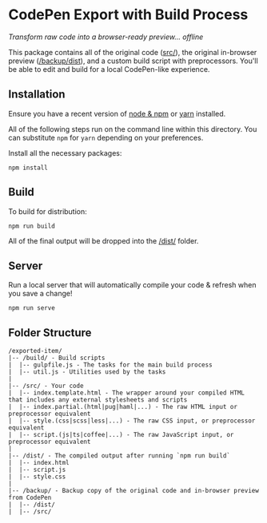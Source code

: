 # CodePen Export with Build Process

_Transform raw code into a browser-ready preview... offline_

This package contains all of the original code \([src/](https://github.com/csfraley/english/tree/76a7d447d632b0ef8897a813da3ea666092ebf8e/mini-music-playervuejs/src/README.md)\), the original in-browser preview \([/backup/dist](https://github.com/csfraley/english/tree/76a7d447d632b0ef8897a813da3ea666092ebf8e/mini-music-playervuejs/backup/dist/README.md)\), and a custom build script with preprocessors. You'll be able to edit and build for a local CodePen-like experience.

## Installation

Ensure you have a recent version of [node & npm](https://nodejs.org/en/download/) or [yarn](https://yarnpkg.com/en/docs/install) installed.

All of the following steps run on the command line within this directory. You can substitute `npm` for `yarn` depending on your preferences.

Install all the necessary packages:

```text
npm install
```

## Build

To build for distribution:

```text
npm run build
```

All of the final output will be dropped into the [/dist/](https://github.com/csfraley/english/tree/76a7d447d632b0ef8897a813da3ea666092ebf8e/mini-music-playervuejs/dist/README.md) folder.

## Server

Run a local server that will automatically compile your code & refresh when you save a change!

```text
npm run serve
```

## Folder Structure

```text
/exported-item/
|-- /build/ - Build scripts
|  |-- gulpfile.js - The tasks for the main build process
|  |-- util.js - Utilities used by the tasks
|
|-- /src/ - Your code
|  |-- index.template.html - The wrapper around your compiled HTML that includes any external stylesheets and scripts
|  |-- index.partial.(html|pug|haml|...) - The raw HTML input or preprocessor equivalent
|  |-- style.(css|scss|less|...) - The raw CSS input, or preprocessor equivalent
|  |-- script.(js|ts|coffee|...) - The raw JavaScript input, or preprocessor equivalent
|
|-- /dist/ - The compiled output after running `npm run build`
|  |-- index.html
|  |-- script.js
|  |-- style.css
|
|-- /backup/ - Backup copy of the original code and in-browser preview from CodePen
|  |-- /dist/
|  |-- /src/
```

